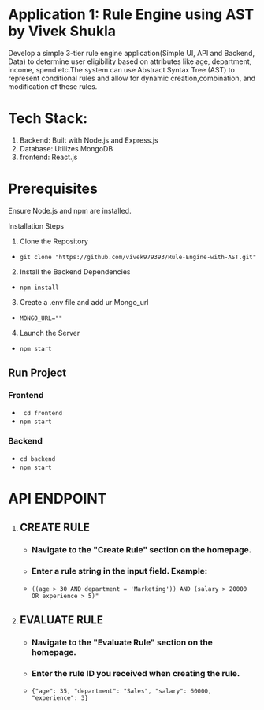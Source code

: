 # Application 1: Rule Engine using AST by Vivek Shukla

Develop a simple 3-tier rule engine application(Simple UI, API and Backend, Data) to determine
user eligibility based on attributes like age, department, income, spend etc.The system can use
Abstract Syntax Tree (AST) to represent conditional rules and allow for dynamic
creation,combination, and modification of these rules.

# Tech Stack:

1. Backend: Built with Node.js and Express.js
2. Database: Utilizes MongoDB
3. frontend: React.js

# Prerequisites
Ensure Node.js and npm are installed.

Installation Steps
1. Clone the Repository
- `git clone "https://github.com/vivek979393/Rule-Engine-with-AST.git"`
2. Install the Backend Dependencies
- `npm install`
3. Create a .env file and add ur Mongo_url
- `MONGO_URL=""`
4. Launch the Server
 - `npm start`
## Run Project
### Frontend
- ` cd frontend`
- `npm start`
### Backend
- `cd backend`
- `npm start`
# API ENDPOINT
1. ## CREATE RULE
   - ### Navigate to the "Create Rule" section on the homepage.
   - ### Enter a rule string in the input field. Example:
   - `((age > 30 AND department = 'Marketing')) AND (salary >
20000 OR experience > 5)"`
3. ## EVALUATE RULE
   - ### Navigate to the "Evaluate Rule" section on the homepage.
   - ### Enter the rule ID you received when creating the rule.
   - `{"age": 35,
"department": "Sales", "salary": 60000, "experience": 3}`

